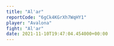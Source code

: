 ```yaml
---
title: "Al'ar"
reportCode: "6gCk4KGrXh7WqHY1"
player: "Avalona"
fight: "Al'ar"
date: 2021-11-10T19:47:04.454000+00:00
---
```

